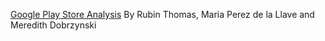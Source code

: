 [Google Play Store Analysis](https://github.com/meredithdobrzynski/google_play_project) By Rubin Thomas, Maria Perez de la Llave and Meredith Dobrzynski
